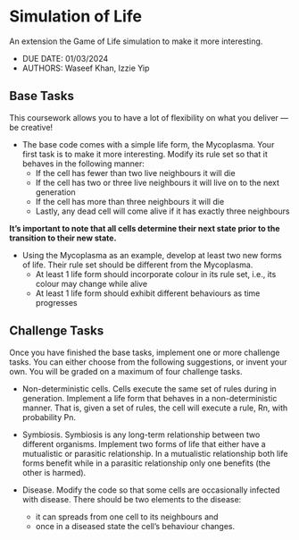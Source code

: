 # Simulation of Life

An extension the Game of Life simulation to make it more interesting.

- DUE DATE: 01/03/2024
- AUTHORS: Waseef Khan, Izzie Yip

## Base Tasks

This coursework allows you to have a lot of flexibility on what you deliver — be creative!

- The base code comes with a simple life form, the Mycoplasma. Your first task is to make it more interesting. Modify its rule set so that it behaves in the following manner:
  - If the cell has fewer than two live neighbours it will die
  - If the cell has two or three live neighbours it will live on to the next generation
  - If the cell has more than three neighbours it will die
  - Lastly, any dead cell will come alive if it has exactly three neighbours

<strong>It’s important to note that all cells determine their next state prior to the transition to their new state. </strong>

- Using the Mycoplasma as an example, develop at least two new forms of life. Their rule set should be different from the Mycoplasma.
  - At least 1 life form should incorporate colour in its rule set, i.e., its colour may change while alive
  - At least 1 life form should exhibit different behaviours as time progresses

## Challenge Tasks

Once you have finished the base tasks, implement one or more challenge tasks. You can either choose from the following suggestions, or invent your own. You will be graded on a maximum of four challenge tasks.

- Non-deterministic cells. Cells execute the same set of rules during in generation. Implement a life form that behaves in a non-deterministic manner. That is, given a set of rules, the cell will execute a rule, Rn, with probability Pn.

- Symbiosis. Symbiosis is any long-term relationship between two different organisms. Implement two forms of life that either have a mutualistic or parasitic relationship. In a mutualistic relationship both life forms benefit while in a parasitic relationship only one benefits (the other is harmed).

- Disease. Modify the code so that some cells are occasionally infected with disease. There should be two elements to the disease:
  - it can spreads from one cell to its neighbours and
  - once in a diseased state the cell’s behaviour changes.

